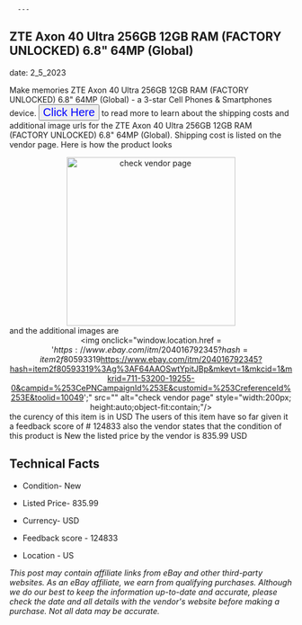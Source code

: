  
      ---
      

 ## ZTE Axon 40 Ultra 256GB 12GB RAM (FACTORY UNLOCKED) 6.8" 64MP (Global) 

 

      

date: 2_5_2023
     

     
      

Make memories ZTE Axon 40 Ultra 256GB 12GB RAM (FACTORY UNLOCKED) 6.8" 64MP (Global) - a 3-star Cell Phones & Smartphones device. <button style="font-size:20px;color:blue" onclick="window.location.href = 'https://www.ebay.com/itm/204016792345?hash=item2f80593319%3Ag%3AF64AAOSwtYpitJBp&mkevt=1&mkcid=1&mkrid=711-53200-19255-0&campid=%253CePNCampaignId%253E&customid=%253CreferenceId%253E&toolid=10049'">Click Here</button> to read more to learn about the shipping costs and additional image urls for the ZTE Axon 40 Ultra 256GB 12GB RAM (FACTORY UNLOCKED) 6.8" 64MP (Global). Shipping cost is listed on the vendor page. Here is how the product looks <div style="text-align:center;"><img onclick="window.location.href = 'https://www.ebay.com/itm/204016792345?hash=item2f80593319%3Ag%3AF64AAOSwtYpitJBp&mkevt=1&mkcid=1&mkrid=711-53200-19255-0&campid=%253CePNCampaignId%253E&customid=%253CreferenceId%253E&toolid=10049';" src="https://i.ebayimg.com/thumbs/images/g/F64AAOSwtYpitJBp/s-l225.jpg" alt="check vendor page" style="width:300px; height:auto;object-fit:contain;" /></div> and the additional images are <div style="text-align:center;"><img onclick="window.location.href = '$https://www.ebay.com/itm/204016792345?hash=item2f80593319%3Ag%3AF64AAOSwtYpitJBp&mkevt=1&mkcid=1&mkrid=711-53200-19255-0&campid=%253CePNCampaignId%253E&customid=%253CreferenceId%253E&toolid=10049';" src="https://i.ebayimg.com/images/g/F64AAOSwtYpitJBp/s-l640.jpg" alt="ZTE Axon 40 Ultra 256GB 12GB RAM (FACTORY UNLOCKED) 6.8" 64MP (Global)" style="width:200px; height:auto;object-fit:contain;" /></div>,<div style="text-align:center;"><img onclick="window.location.href = '$https://www.ebay.com/itm/204016792345?hash=item2f80593319%3Ag%3AF64AAOSwtYpitJBp&mkevt=1&mkcid=1&mkrid=711-53200-19255-0&campid=%253CePNCampaignId%253E&customid=%253CreferenceId%253E&toolid=10049';" src="" alt="check vendor page" style="width:200px; height:auto;object-fit:contain;"/></div> the curency of this item is in USD The users of this item have so far given it a feedback score of # 124833 also the vendor states that the condition of this product is New the listed price by the vendor is  835.99 USD


      
      

 ## Technical Facts 



      
      

 - Condition- New 


      

 - Listed Price- 835.99 


      

 - Currency- USD 


      

 - Feedback score - 124833 


      

 - Location - US 


      
      

*_This post may contain affiliate links from eBay and other third-party websites. As an eBay affiliate, we earn from qualifying purchases. Although we do our best to keep the information up-to-date and accurate, please check the date and all details with the vendor's website before making a purchase. Not all data may be accurate._*



      
      
